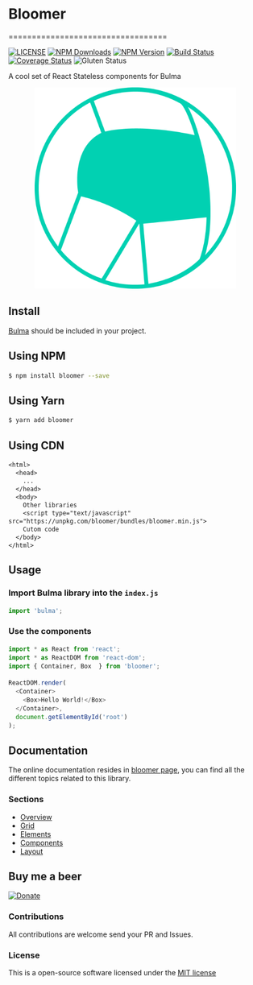# Bloomer
==================================

[![LICENSE](https://img.shields.io/badge/license-MIT-blue.svg?style=flat-square)](https://github.com/AlgusDark/bloomer/blob/master/LICENSE.md)
[![NPM Downloads](https://img.shields.io/npm/dm/bloomer.svg?style=flat-square)](http://npmjs.com/package/bloomer)
[![NPM Version](https://img.shields.io/npm/v/bloomer.svg?style=flat-square)](http://npmjs.com/package/bloomer)
[![Build Status](https://travis-ci.org/AlgusDark/bloomer.svg?branch=master)](https://travis-ci.org/AlgusDark/bloomer)
[![Coverage Status](https://coveralls.io/repos/github/AlgusDark/bloomer/badge.svg?branch=master)](https://coveralls.io/github/AlgusDark/bloomer?branch=master)
![Gluten Status](https://img.shields.io/badge/Gluten-Free-green.svg)

A cool set of React Stateless components for Bulma

<p align="center">
    <a href='http://bloomer.js.org' title='Check Bloomer page'>
        <img src='https://github.com/AlgusDark/bloomer/blob/master/docs/07990594.png' width=400 role="presentation">
    </a>
</p>

## Install

[Bulma](https://www.npmjs.com/package/bulma) should be included in your project.

## Using NPM
```sh
$ npm install bloomer --save

```

## Using Yarn
```sh
$ yarn add bloomer
```

## Using CDN
```
<html>
  <head>
    ...
  </head>
  <body>
    Other libraries
    <script type="text/javascript" src="https://unpkg.com/bloomer/bundles/bloomer.min.js">
    Cutom code
  </body>
</html>
```

## Usage

### Import Bulma library into the `index.js`
```javascript
import 'bulma';
```

### Use the components
```javascript
import * as React from 'react';
import * as ReactDOM from 'react-dom';
import { Container, Box  } from 'bloomer';

ReactDOM.render(
  <Container>
    <Box>Hello World!</Box>
  </Container>,
  document.getElementById('root')
);
```
## Documentation
The online documentation resides in [bloomer page](https://bloomer.js.org/#/documentation/overview/start), you can find all the different topics related to this library.
### Sections
- [Overview](https://bloomer.js.org/#/documentation/overview/start)
- [Grid](https://bloomer.js.org/#/documentation/grid/)
- [Elements](https://bloomer.js.org/#/documentation/elements/)
- [Components](https://bloomer.js.org/#/documentation/components)
- [Layout](https://bloomer.js.org/#/documentation/layout)

## Buy me a beer
[![Donate](https://img.shields.io/badge/Donate-PayPal-green.svg)](https://www.paypal.me/algusdark)

### Contributions
All contributions are welcome send your PR and Issues.

### License
This is a open-source software licensed under the [MIT license](https://github.com/AlgusDark/bloomer/blob/master/LICENSE.md)
